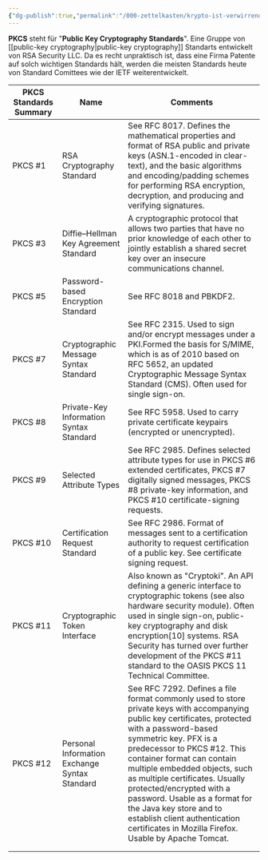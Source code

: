 ```yaml
---
{"dg-publish":true,"permalink":"/000-zettelkasten/krypto-ist-verwirrend-aber-gluecklicherweise-hat-es-jemand-durchnummiert-eine-pkcs-uebersicht/","tags":["type/note, topic/information-security"],"noteIcon":""}
---
```



**PKCS** steht für "**Public Key Cryptography Standards**". Eine Gruppe von [[public-key cryptography\|public-key cryptography]] Standarts entwickelt von RSA Security LLC. Da es recht unpraktisch ist, dass eine Firma Patente auf solch wichtigen Standards hält, werden die meisten Standards heute von Standard Comittees wie der IETF weiterentwickelt.

| PKCS Standards Summary | Name                                          | Comments                                                                                                                                                                                                                                                                                                                                                                                                                                                                                 |
| ---------------------- | --------------------------------------------- | ---------------------------------------------------------------------------------------------------------------------------------------------------------------------------------------------------------------------------------------------------------------------------------------------------------------------------------------------------------------------------------------------------------------------------------------------------------------------------------------- |
| PKCS #1                | RSA Cryptography Standard                     | See RFC 8017. Defines the mathematical properties and format of RSA public and private keys (ASN.1-encoded in clear-text), and the basic algorithms and encoding/padding schemes for performing RSA encryption, decryption, and producing and verifying signatures.                                                                                                                                                                                                                      |
| PKCS #3                | Diffie–Hellman Key Agreement Standard         | A cryptographic protocol that allows two parties that have no prior knowledge of each other to jointly establish a shared secret key over an insecure communications channel.                                                                                                                                                                                                                                                                                                            |
| PKCS #5                | Password-based Encryption Standard            | See RFC 8018 and PBKDF2.                                                                                                                                                                                                                                                                                                                                                                                                                                                                 |
| PKCS #7                | Cryptographic Message Syntax Standard         | See RFC 2315. Used to sign and/or encrypt messages under a PKI.Formed the basis for S/MIME, which is as of 2010 based on RFC 5652, an updated Cryptographic Message Syntax Standard (CMS). Often used for single sign-on.                                                                                                                                                                   |
| PKCS #8                | Private-Key Information Syntax Standard       | See RFC 5958. Used to carry private certificate keypairs (encrypted or unencrypted).                                                                                                                                                                                                                                                                                                                                                                                                     |
| PKCS #9                | Selected Attribute Types                      | See RFC 2985. Defines selected attribute types for use in PKCS #6 extended certificates, PKCS #7 digitally signed messages, PKCS #8 private-key information, and PKCS #10 certificate-signing requests.                                                                                                                                                                                                                                                                                  |
| PKCS #10               | Certification Request Standard                | See RFC 2986. Format of messages sent to a certification authority to request certification of a public key. See certificate signing request.                                                                                                                                                                                                                                                                                                                                            |
| PKCS #11               | Cryptographic Token Interface                 | Also known as "Cryptoki". An API defining a generic interface to cryptographic tokens (see also hardware security module). Often used in single sign-on, public-key cryptography and disk encryption[10] systems. RSA Security has turned over further development of the PKCS #11 standard to the OASIS PKCS 11 Technical Committee.                                                                                                                                                    |
| PKCS #12               | Personal Information Exchange Syntax Standard | See RFC 7292. Defines a file format commonly used to store private keys with accompanying public key certificates, protected with a password-based symmetric key. PFX is a predecessor to PKCS #12.  This container format can contain multiple embedded objects, such as multiple certificates. Usually protected/encrypted with a password. Usable as a format for the Java key store and to establish client authentication certificates in Mozilla Firefox. Usable by Apache Tomcat. |
|                        |                                               |                                                                                                                                                                                                                                                                                                                                                                                                                                                                                          |
|                        |                                               |                                                                                                                                                                                                                                                                                                                                                                                                                                                                                          |